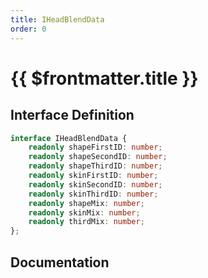```yaml
---
title: IHeadBlendData
order: 0
---
```


# {{ $frontmatter.title }}

## Interface Definition

```ts
interface IHeadBlendData {
    readonly shapeFirstID: number;
    readonly shapeSecondID: number;
    readonly shapeThirdID: number;
    readonly skinFirstID: number;
    readonly skinSecondID: number;
    readonly skinThirdID: number;
    readonly shapeMix: number;
    readonly skinMix: number;
    readonly thirdMix: number;
};
```

## Documentation

<!--@include: ./parts/iHeadBlendData.md-->
